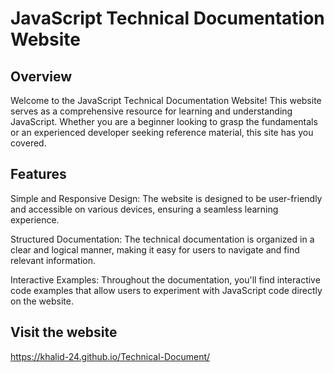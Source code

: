 # JavaScript Technical Documentation Website

## Overview
Welcome to the JavaScript Technical Documentation Website! This website serves as a comprehensive resource for learning and understanding JavaScript. Whether you are a beginner looking to grasp the fundamentals or an experienced developer seeking reference material, this site has you covered.

## Features

Simple and Responsive Design: The website is designed to be user-friendly and accessible on various devices, ensuring a seamless learning experience.

Structured Documentation: The technical documentation is organized in a clear and logical manner, making it easy for users to navigate and find relevant information.

Interactive Examples: Throughout the documentation, you'll find interactive code examples that allow users to experiment with JavaScript code directly on the website.

## Visit the website 
https://khalid-24.github.io/Technical-Document/





